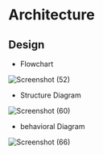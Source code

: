 # Architecture 

## Design
* Flowchart

![Screenshot (52)](https://user-images.githubusercontent.com/98865009/152684586-ccac1611-1b44-4c55-a446-449e51f87317.png)


* Structure Diagram

 ![Screenshot (60)](https://user-images.githubusercontent.com/98865009/153262317-de9f4d7a-a047-4325-9309-ac9cdb7e90c2.png)

* behavioral Diagram

![Screenshot (66)](https://user-images.githubusercontent.com/98865009/153262745-25af6a14-ccbc-42c0-92a1-a07992dcf083.png)
